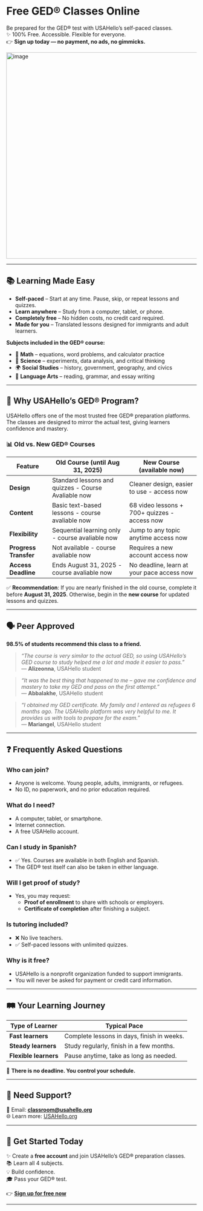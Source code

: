 # Free GED® Classes Online  

Be prepared for the GED® test with USAHello’s self-paced classes.  
✨ 100% Free. Accessible. Flexible for everyone.  
👉 **Sign up today — no payment, no ads, no gimmicks.**  

<img width="1321" height="545" alt="image" src="https://github.com/user-attachments/assets/09d436dd-c51b-4cf6-afb2-c96321582dfe" />



---

## 📚 Learning Made Easy  

- **Self-paced** – Start at any time. Pause, skip, or repeat lessons and quizzes.  
- **Learn anywhere** – Study from a computer, tablet, or phone.  
- **Completely free** – No hidden costs, no credit card required.  
- **Made for you** – Translated lessons designed for immigrants and adult learners.  

**Subjects included in the GED® course:**  
- 📐 **Math** – equations, word problems, and calculator practice  
- 🧪 **Science** – experiments, data analysis, and critical thinking  
- 🌍 **Social Studies** – history, government, geography, and civics  
- 📖 **Language Arts** – reading, grammar, and essay writing  

---

## 🌟 Why USAHello’s GED® Program?  

USAHello offers one of the most trusted free GED® preparation platforms. The classes are designed to mirror the actual test, giving learners confidence and mastery.  

### 📊 Old vs. New GED® Courses  

| Feature             | Old Course (until Aug 31, 2025) | New Course (available now) |
|---------------------|----------------------------------|-----------------------------|
| **Design**          | Standard lessons and quizzes  - Course Avaliable now  | Cleaner design, easier to use  - access now |
| **Content**         | Basic text-based lessons     - course avaliable now     | 68 video lessons + 700+ quizzes - access now  |
| **Flexibility**     | Sequential learning only   - course avaliable now      | Jump to any topic anytime access now   |
| **Progress Transfer** | Not available            - course avaliable now      | Requires a new account   access now   |
| **Access Deadline** | Ends August 31, 2025       - course avaliable now       | No deadline, learn at your pace access now |

✅ **Recommendation**: If you are nearly finished in the old course, complete it before **August 31, 2025**. Otherwise, begin in the **new course** for updated lessons and quizzes.  

---

## 🗣 Peer Approved  

**98.5% of students recommend this class to a friend.**  

> *“The course is very similar to the actual GED, so using USAHello’s GED course to study helped me a lot and made it easier to pass.”*  
> — **Alizeonna**, USAHello student  

> *“It was the best thing that happened to me – gave me confidence and mastery to take my GED and pass on the first attempt.”*  
> — **Abbalakhe**, USAHello student  

> *“I obtained my GED certificate. My family and I entered as refugees 6 months ago. The USAHello platform was very helpful to me. It provides us with tools to prepare for the exam.”*  
> — **Mariangel**, USAHello student  

---

## ❓ Frequently Asked Questions  

### Who can join?  
- Anyone is welcome. Young people, adults, immigrants, or refugees.  
- No ID, no paperwork, and no prior education required.  

### What do I need?  
- A computer, tablet, or smartphone.  
- Internet connection.  
- A free USAHello account.  

### Can I study in Spanish?  
- ✅ Yes. Courses are available in both English and Spanish.  
- The GED® test itself can also be taken in either language.  

### Will I get proof of study?  
- Yes, you may request:  
  - **Proof of enrollment** to share with schools or employers.  
  - **Certificate of completion** after finishing a subject.  

### Is tutoring included?  
- ❌ No live teachers.  
- ✅ Self-paced lessons with unlimited quizzes.  

### Why is it free?  
- USAHello is a nonprofit organization funded to support immigrants.  
- You will never be asked for payment or credit card information.  

---

## 🛤 Your Learning Journey  

| Type of Learner    | Typical Pace |
|--------------------|--------------|
| **Fast learners**  | Complete lessons in days, finish in weeks. |
| **Steady learners** | Study regularly, finish in a few months. |
| **Flexible learners** | Pause anytime, take as long as needed. |

📌 **There is no deadline. You control your schedule.**  

---

## 🤝 Need Support?  

📧 Email: **classroom@usahello.org**  
🌐 Learn more: [USAHello.org](https://usahello.org)  

---

## 🚀 Get Started Today  

✨ Create a **free account** and join USAHello’s GED® preparation classes.  
📚 Learn all 4 subjects.  
💡 Build confidence.  
🎓 Pass your GED® test.  

👉 **[Sign up for free now](https://usahello.org/classroom/ged/)**  

---
